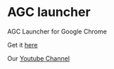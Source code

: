 # AGC launcher
AGC Launcher for Google Chrome


Get it <a href="https://github.com/real-codewithashish/agclauncher/releases/tag/1.0">here</a>

Our <a href="https://www.youtube.com/channel/UCZBNG26uTQXP8jO60lLyKOQ">Youtube Channel</a>
